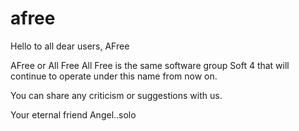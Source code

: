 # afree

Hello to all dear users, AFree

AFree or All Free All Free is the same software group Soft 4 that will continue to operate under this name from now on.

You can share any criticism or suggestions with us.

Your eternal friend Angel..solo 
